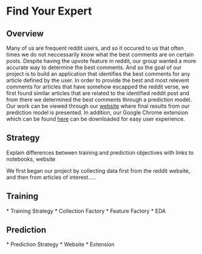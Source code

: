<h1>Find Your Expert</h1>

<h2>Overview</h2>
Many of us are frequent reddit users, and so it occured to us that often times we do not neccessarily know what the best comments are on certain posts. Despite having the upvote feature in reddit, our group wanted a more accurate way to determine the best comments. And so the goal of our project is to build an application that identifies the best comments for any article defined by the user. In order to provide the best and most relevent comments for articles that have somehow escapped the reddit verse, we first found similar articles that are related to the identified reddit post and from there we determined the best comments through a prediction model. Our work can be viewed through our <a href="http://ukeeem.github.io/CS109-Project-//">website</a> where final results from our prediction model is presented. In addition, our Google Chrome extension which can be found <a href="http://ukeeem.github.io/CS109-Project-//extension/">here</a> can be downloaded for easy user experience. 

<h2>Strategy</h2>
Explain differences between training and prediction objectives with links to notebooks, website

We first began our project by collecting data first from the reddit website, and then from articles of interest.....

<h2>Training</h2>
* Training Strategy
* Collection Factory
* Feature Factory
* EDA 

<h2>Prediction</h2>
* Prediction Strategy
* Website
* Extension
